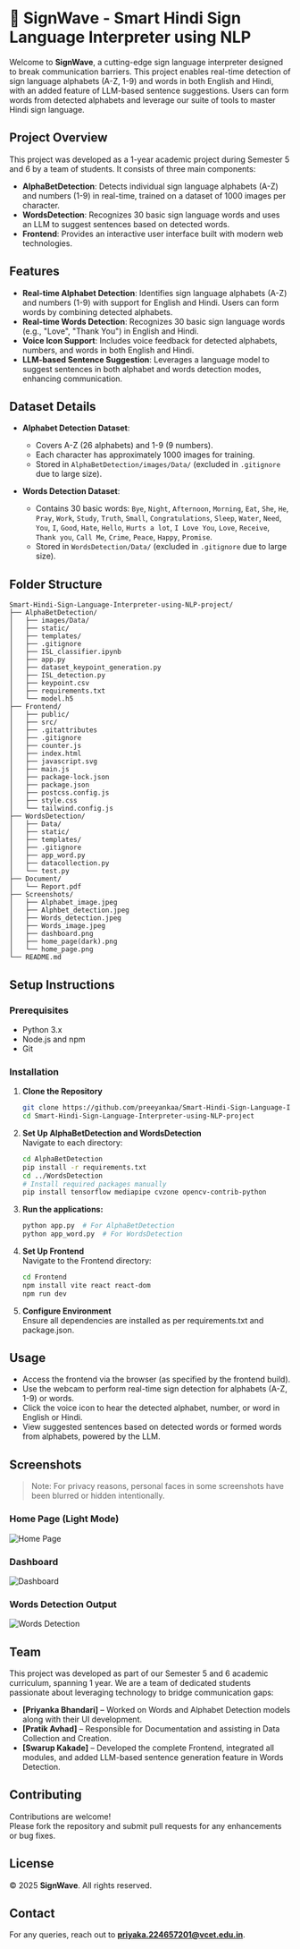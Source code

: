# 🤝 SignWave - Smart Hindi Sign Language Interpreter using NLP

Welcome to **SignWave**, a cutting-edge sign language interpreter designed to break communication barriers. This project enables real-time detection of sign language alphabets (A-Z, 1-9) and words in both English and Hindi, with an added feature of LLM-based sentence suggestions. Users can form words from detected alphabets and leverage our suite of tools to master Hindi sign language.

## Project Overview

This project was developed as a 1-year academic project during Semester 5 and 6 by a team of students. It consists of three main components:

- **AlphaBetDetection**: Detects individual sign language alphabets (A-Z) and numbers (1-9) in real-time, trained on a dataset of 1000 images per character.
- **WordsDetection**: Recognizes 30 basic sign language words and uses an LLM to suggest sentences based on detected words.
- **Frontend**: Provides an interactive user interface built with modern web technologies.

## Features

- **Real-time Alphabet Detection**: Identifies sign language alphabets (A-Z) and numbers (1-9) with support for English and Hindi. Users can form words by combining detected alphabets.
- **Real-time Words Detection**: Recognizes 30 basic sign language words (e.g., "Love", "Thank You") in English and Hindi.
- **Voice Icon Support**: Includes voice feedback for detected alphabets, numbers, and words in both English and Hindi.
- **LLM-based Sentence Suggestion**: Leverages a language model to suggest sentences in both alphabet and words detection modes, enhancing communication.

## Dataset Details

- **Alphabet Detection Dataset**:
  - Covers A-Z (26 alphabets) and 1-9 (9 numbers).
  - Each character has approximately 1000 images for training.
  - Stored in `AlphaBetDetection/images/Data/` (excluded in `.gitignore` due to large size).

- **Words Detection Dataset**:
  - Contains 30 basic words: `Bye`, `Night`, `Afternoon`, `Morning`, `Eat`, `She`, `He`, `Pray`, `Work`, `Study`, `Truth`, `Small`, `Congratulations`, `Sleep`, `Water`, `Need`, `You`, `I`, `Good`, `Hate`, `Hello`, `Hurts a lot`, `I Love You`, `Love`, `Receive`, `Thank you`, `Call Me`, `Crime`, `Peace`, `Happy`, `Promise`.
  - Stored in `WordsDetection/Data/` (excluded in `.gitignore` due to large size).


## Folder Structure

```
Smart-Hindi-Sign-Language-Interpreter-using-NLP-project/
├── AlphaBetDetection/
│   ├── images/Data/
│   ├── static/
│   ├── templates/
│   ├── .gitignore
│   ├── ISL_classifier.ipynb
│   ├── app.py
│   ├── dataset_keypoint_generation.py
│   ├── ISL_detection.py
│   ├── keypoint.csv
│   ├── requirements.txt
│   └── model.h5
├── Frontend/
│   ├── public/
│   ├── src/
│   ├── .gitattributes
│   ├── .gitignore
│   ├── counter.js
│   ├── index.html
│   ├── javascript.svg
│   ├── main.js
│   ├── package-lock.json
│   ├── package.json
│   ├── postcss.config.js
│   ├── style.css
│   └── tailwind.config.js
├── WordsDetection/
│   ├── Data/
│   ├── static/
│   ├── templates/
│   ├── .gitignore
│   ├── app_word.py
│   ├── datacollection.py
│   └── test.py
├── Document/
│   └── Report.pdf
├── Screenshots/
│   ├── Alphabet_image.jpeg
│   ├── Alphbet_detection.jpeg
│   ├── Words_detection.jpeg
│   ├── Words_image.jpeg
│   ├── dashboard.png
│   ├── home_page(dark).png
│   └── home_page.png
└── README.md
```

## Setup Instructions

### Prerequisites
- Python 3.x
- Node.js and npm
- Git

### Installation

1. **Clone the Repository**
   ```bash
   git clone https://github.com/preeyankaa/Smart-Hindi-Sign-Language-Interpreter-using-NLP-project.git
   cd Smart-Hindi-Sign-Language-Interpreter-using-NLP-project
   ```

2. **Set Up AlphaBetDetection and WordsDetection**  
Navigate to each directory:
   ```bash
   cd AlphaBetDetection
   pip install -r requirements.txt
   cd ../WordsDetection
   # Install required packages manually
   pip install tensorflow mediapipe cvzone opencv-contrib-python
   ```

3. **Run the applications:**
   ```bash
   python app.py  # For AlphaBetDetection
   python app_word.py  # For WordsDetection
   ```

4. **Set Up Frontend**  
Navigate to the Frontend directory:
   ```bash
   cd Frontend
   npm install vite react react-dom
   npm run dev
   ```

5. **Configure Environment**  
Ensure all dependencies are installed as per requirements.txt and package.json.  


## Usage

- Access the frontend via the browser (as specified by the frontend build).
- Use the webcam to perform real-time sign detection for alphabets (A-Z, 1-9) or words.
- Click the voice icon to hear the detected alphabet, number, or word in English or Hindi.
- View suggested sentences based on detected words or formed words from alphabets, powered by the LLM.


## Screenshots
> Note: For privacy reasons, personal faces in some screenshots have been blurred or hidden intentionally.

### Home Page (Light Mode)
![Home Page](https://github.com/preeyankaa/Smart-Hindi-Sign-Language-Interpreter-using-NLP-project/blob/master/screenshots/home_page.png)

### Dashboard
![Dashboard](https://github.com/preeyankaa/Smart-Hindi-Sign-Language-Interpreter-using-NLP-project/blob/master/screenshots/dashboard.png)

### Words Detection Output
![Words Detection](https://github.com/preeyankaa/Smart-Hindi-Sign-Language-Interpreter-using-NLP-project/blob/master/screenshots/Words_detection.jpeg)



## Team

This project was developed as part of our Semester 5 and 6 academic curriculum, spanning 1 year. We are a team of dedicated students passionate about leveraging technology to bridge communication gaps:

- **[Priyanka Bhandari]** – Worked on Words and Alphabet Detection models along with their UI development.
- **[Pratik Avhad]** – Responsible for Documentation and assisting in Data Collection and Creation.
- **[Swarup Kakade]** – Developed the complete Frontend, integrated all modules, and added LLM-based sentence generation feature in Words Detection.


## Contributing

Contributions are welcome!  
Please fork the repository and submit pull requests for any enhancements or bug fixes.


## License

© 2025 **SignWave**. All rights reserved.


## Contact

For any queries, reach out to **priyaka.224657201@vcet.edu.in**.
